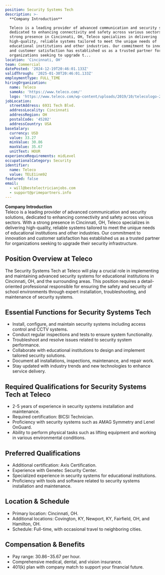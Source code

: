 ```yaml
---
position: Security Systems Tech
description: >-
  **Company Introduction**  

  Teleco is a leading provider of advanced communication and security solutions,
  dedicated to enhancing connectivity and safety across various sectors. With a
  strong presence in Cincinnati, OH, Teleco specializes in delivering
  high-quality, reliable systems tailored to meet the unique needs of
  educational institutions and other industries. Our commitment to innovation
  and customer satisfaction has established us as a trusted partner for
  organizations seeking to upgrade t...
location: 'Cincinnati, OH'
team: Commercial
datePosted: '2024-12-19T20:46:01.133Z'
validThrough: '2025-01-30T20:46:01.133Z'
employmentType: FULL_TIME
hiringOrganization:
  name: Teleco
  sameAs: 'https://www.teleco.com/'
  logo: 'https://www.teleco.com/wp-content/uploads/2019/10/telecologo-2023.png'
jobLocation:
  streetAddress: 6931 Tech Blvd.
  addressLocality: Cincinnati
  addressRegion: OH
  postalCode: '45202'
  addressCountry: USA
baseSalary:
  currency: USD
  value: 33.27
  minValue: 30.86
  maxValue: 35.67
  unitText: HOUR
experienceRequirements: midLevel
occupationalCategory: Security
identifier:
  name: Teleco
  value: TELE1inm92
featured: false
email:
  - will@bestelectricianjobs.com
  - support@primepartners.info
---
```




**Company Introduction**  
Teleco is a leading provider of advanced communication and security solutions, dedicated to enhancing connectivity and safety across various sectors. With a strong presence in Cincinnati, OH, Teleco specializes in delivering high-quality, reliable systems tailored to meet the unique needs of educational institutions and other industries. Our commitment to innovation and customer satisfaction has established us as a trusted partner for organizations seeking to upgrade their security infrastructure.

## Position Overview at Teleco
The Security Systems Tech at Teleco will play a crucial role in implementing and maintaining advanced security systems for educational institutions in Cincinnati, OH, and the surrounding areas. This position requires a detail-oriented professional responsible for ensuring the safety and security of school environments through expert installation, troubleshooting, and maintenance of security systems.

## Essential Functions for Security Systems Tech
- Install, configure, and maintain security systems including access control and CCTV systems.
- Conduct regular inspections and tests to ensure system functionality.
- Troubleshoot and resolve issues related to security system performance.
- Collaborate with educational institutions to design and implement tailored security solutions.
- Document all installations, inspections, maintenance, and repair work.
- Stay updated with industry trends and new technologies to enhance service delivery.

## Required Qualifications for Security Systems Tech at Teleco
- 2-5 years of experience in security systems installation and maintenance.
- Required certification: BICSI Technician.
- Proficiency with security systems such as AMAG Symmetry and Lenel OnGuard.
- Ability to perform physical tasks such as lifting equipment and working in various environmental conditions.

## Preferred Qualifications
- Additional certification: Axis Certification.
- Experience with Genetec Security Center.
- Specialized experience in security systems for educational institutions.
- Proficiency with tools and software related to security systems installation and maintenance.

## Location & Schedule
- Primary location: Cincinnati, OH.
- Additional locations: Covington, KY, Newport, KY, Fairfield, OH, and Hamilton, OH.
- Schedule: Full-time, with occasional travel to neighboring cities.

## Compensation & Benefits
- Pay range: $30.86-$35.67 per hour.
- Comprehensive medical, dental, and vision insurance.
- 401(k) plan with company match to support your financial future.